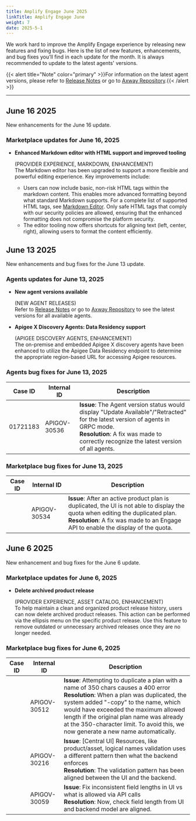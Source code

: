```yaml
---
title: Amplify Engage June 2025
linkTitle: Amplify Engage June
weight: 7
date: 2025-5-1
---
```

We work hard to improve the Amplify Engage experience by releasing new features and fixing bugs. Here is the list of new features, enhancements, and bug fixes you’ll find in each update for the month. It is always recommended to update to the latest agents' versions.

{{< alert title="Note" color="primary" >}}For information on the latest agent versions, please refer to [Release Notes](/docs/amplify_relnotes) or go to [Axway Repository](https://repository.axway.com/catalog?q=agents).{{< /alert >}}

---

## June 16 2025

New enhancements for the June 16 update.

### Marketplace updates for June 16, 2025

* **Enhanced Markdown editor with HTML support and improved tooling**

  (PROVIDER EXPERIENCE, MARKDOWN, ENHANCEMENT)</br>
  The Markdown editor has been upgraded to support a more flexible and powerful editing experience. Key improvements include:
    * Users can now include basic, non-risk HTML tags within the markdown content. This enables more advanced formatting beyond what standard Markdown supports. For a complete list of supported HTML tags, see [Markdown Editor](/docs/manage_product_foundry/markdown_editor). Only safe HTML tags that comply with our security policies are allowed, ensuring that the enhanced formatting does not compromise the platform security.
    * The editor tooling now offers shortcuts for aligning text (left, center, right), allowing users to format the content efficiently.
  
## June 13 2025

New enhancements and bug fixes for the June 13 update.

### Agents updates for June 13, 2025

* **New agent versions available**

  (NEW AGENT RELEASES)</br>
  Refer to [Release Notes](/docs/amplify_relnotes) or go to [Axway Repository](https://repository.axway.com/catalog?q=agents) to see the latest versions for all available agents.

* **Apigee X Discovery Agents: Data Residency support**

  (APIGEE DISCOVERY AGENTS, ENHANCEMENT)</br>
  The on-premise and embedded Apigee X discovery agents have been enhanced to utilize the Apigee Data Residency endpoint to determine the appropriate region-based URL for accessing Apigee resources.

### Agents bug fixes for June 13, 2025

| Case ID | Internal ID | Description |
|-------------|--------------|---------------------------------------------------|
| 01721183 | APIGOV-30536 | **Issue**: The Agent version status would display "Update Available"/"Retracted" for the latest version of agents in GRPC mode. <br/>**Resolution**: A fix was made to correctly recognize the latest version of all agents. |

### Marketplace bug fixes for June 13, 2025

| Case ID | Internal ID | Description |
|-------------|--------------|---------------------------------------------------|
| | APIGOV-30534 | **Issue**: After an active product plan is duplicated, the UI is not able to display the quota when editing the duplicated plan. <br/>**Resolution**: A fix was made to an Engage API to enable the display of the quota. |

## June 6 2025

New enhancement and bug fixes for the June 6 update.

### Marketplace updates for June 6, 2025

* **Delete archived product release**

  (PROVIDER EXPERIENCE, ASSET CATALOG, ENHANCEMENT)</br>
  To help maintain a clean and organized product release history, users can now delete archived product releases. This action can be performed via the ellipsis menu on the specific product release. Use this feature to remove outdated or unnecessary archived releases once they are no longer needed.

### Marketplace bug fixes for June 6, 2025

| Case ID | Internal ID | Description |
|-------------|--------------|---------------------------------------------------|
| | APIGOV-30512 | **Issue**: Attempting to duplicate a plan with a name of 350 chars causes a 400 error <br/>**Resolution**: When a plan was duplicated, the system added "-copy" to the name, which would have exceeded the maximum allowed length if the original plan name was already at the 350-character limit. To avoid this, we now generate a new name automatically. |
| | APIGOV-30216 | **Issue**: [Central UI] Resources, like product/asset, logical names validation uses a different pattern then what the backend enforces <br/>**Resolution**: The validation pattern has been aligned between the UI and the backend. |
| | APIGOV-30059 | **Issue**: Fix inconsistent field lengths in UI vs what is allowed via API calls <br/>**Resolution**: Now, check field length from UI and backend model are aligned. |
